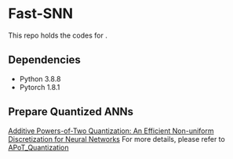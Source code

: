 # Fast-SNN
This repo holds the codes for .


## Dependencies
* Python 3.8.8
* Pytorch 1.8.1

## Prepare Quantized ANNs
[Additive Powers-of-Two Quantization: An Efficient Non-uniform Discretization for Neural Networks](https://openreview.net/group?id=ICLR.cc/2020/Conference)
For more details, please refer to [APoT_Quantization](https://github.com/yhhhli/APoT_Quantization)
